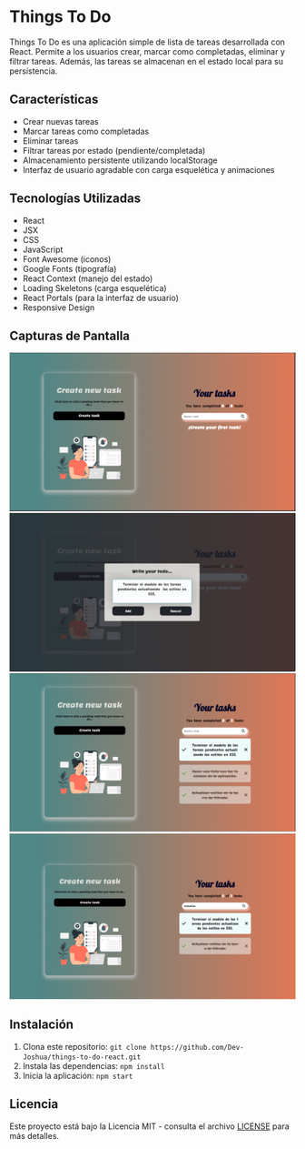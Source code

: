 # Things To Do

Things To Do es una aplicación simple de lista de tareas desarrollada con React. Permite a los usuarios crear, marcar como completadas, eliminar y filtrar tareas. Además, las tareas se almacenan en el estado local para su persistencia.

## Características

- Crear nuevas tareas
- Marcar tareas como completadas
- Eliminar tareas
- Filtrar tareas por estado (pendiente/completada)
- Almacenamiento persistente utilizando localStorage
- Interfaz de usuario agradable con carga esquelética y animaciones

## Tecnologías Utilizadas

- React
- JSX
- CSS
- JavaScript
- Font Awesome (iconos)
- Google Fonts (tipografía)
- React Context (manejo del estado)
- Loading Skeletons (carga esquelética)
- React Portals (para la interfaz de usuario)
- Responsive Design

## Capturas de Pantalla

![Captura de pantalla 1](./src/assets/screens/screen1.png)
![Captura de pantalla 1](./src/assets/screens/screen2.png)
![Captura de pantalla 1](./src/assets/screens/screen3.png)
![Captura de pantalla 1](./src/assets/screens/screen4.png)

## Instalación

1. Clona este repositorio: `git clone https://github.com/Dev-Joshua/things-to-do-react.git`
2. Instala las dependencias: `npm install`
3. Inicia la aplicación: `npm start`

## Licencia

Este proyecto está bajo la Licencia MIT - consulta el archivo [LICENSE](./LICENSE) para más detalles.
